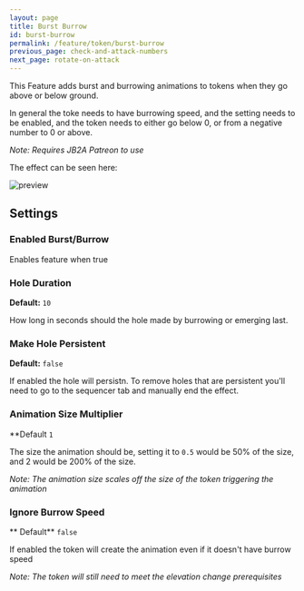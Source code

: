 ```yaml
---
layout: page
title: Burst Burrow
id: burst-burrow
permalink: /feature/token/burst-burrow
previous_page: check-and-attack-numbers
next_page: rotate-on-attack
---
```

This Feature adds burst and burrowing animations to tokens when they go above or below ground.

In general the toke needs to have burrowing speed, and the setting needs to be enabled, and the token needs to either go below 0, or from a negative number to 0 or above.

*Note: Requires JB2A Patreon to use*

The effect can be seen here:


![preview](https://github.com/user-attachments/assets/089b4df5-0492-49db-8193-0de60f4510af)



## Settings
### Enabled Burst/Burrow
Enables feature when true
### Hole Duration
**Default:** `10`

How long in seconds should the hole made by burrowing or emerging last.
### Make Hole Persistent
**Default:** `false`

If enabled the hole will persistn. To remove holes that are persistent you'll need to go to the sequencer tab and manually end the effect.
### Animation Size Multiplier
**Default `1`

The size the animation should be, setting it to `0.5` would be 50% of the size, and 2 would be 200% of the size.

_Note: The animation size scales off the size of the token triggering the animation_

### Ignore Burrow Speed
** Default** `false`

If enabled the token will create the animation even if it doesn't have burrow speed

_Note: The token will still need to meet the elevation change prerequisites_



